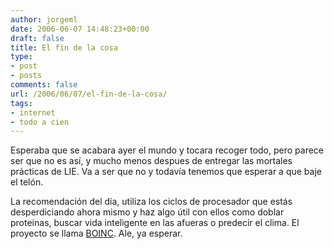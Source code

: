 ```yaml
---
author: jorgeml
date: 2006-06-07 14:48:23+00:00
draft: false
title: El fin de la cosa
type: 
- post
- posts
comments: false
url: /2006/06/07/el-fin-de-la-cosa/
tags:
- internet
- todo a cien
---
```


Esperaba que se acabara ayer el mundo y tocara recoger todo, pero parece ser que no es así, y mucho menos despues de entregar las mortales prácticas de LIE. Va a ser que no y todavía tenemos que esperar a que baje el telón.

La recomendación del día, utiliza los ciclos de procesador que estás desperdiciando ahora mismo y haz algo útil con ellos como doblar proteínas, buscar vida inteligente en las afueras o predecir el clima. El proyecto se llama [BOINC](http://boinc.ssl.berkeley.edu/). Ale, ya esperar.
